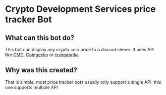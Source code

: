 # Crypto Development Services price tracker Bot

## What can this bot do?
This bot can display any crypto coin price to a discord server.
It uses API like [CMC](https://coinmarketcap.com/api/), [Coingecko](https://www.coingecko.com/en/api/documentation?) or [coinpaprika](https://coinpaprika.com/api/)

## Why was this created?
That is simple, most price tracker bots usually only support a single API, this one supports multiple API
